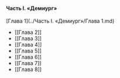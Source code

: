 #### Часть I. «Демиург»



[Глава 1](../Часть I. «Демиург»/Глава 1.md)



- [[Глава 2]]
- [[Глава 3]]
- [[Глава 4]]
- [[Глава 5]]
- [[Глава 6]]
- [[Глава 7]]
- [[Глава 8]]



